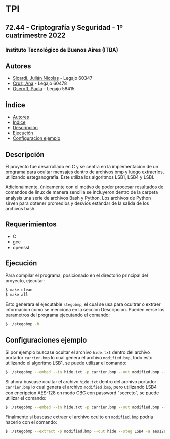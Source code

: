 # TPI

## 72.44 - Criptografía y Seguridad - 1º cuatrimestre 2022

### Instituto Tecnológico de Buenos Aires (ITBA)

## Autores

- [Sicardi, Julián Nicolas](https://github.com/Jsicardi) - Legajo 60347
- [Cruz, Ana](https://github.com/anitacruz) - Legajo 60478
- [Oseroff, Paula](https://github.com/prausela) - Legajo 58415

## Índice
- [Autores](#autores)
- [Índice](#índice)
- [Descripción](#descripción)
- [Ejecución](#ejecución)
- [Configuracion ejemplo](#configuraciones-ejemplo)

## Descripción

El proyecto fue desarrollado en C y se centra en la implementacion de un programa para ocultar mensajes dentro de archivos bmp y luego extraerlos, utilizando esteganografia. Este utiliza los algoritmos LSB1, LSB4 y LSBI.

Adicionalmente, únicamente con el motivo de poder procesar resultados de comandos de linux de manera sencilla se incluyeron dentro de la carpeta analysis una serie de archivos Bash y Python. Los archivos de Python sirven para obtener promedios y desvíos estándar de la salida de los archivos bash. 

## Requerimientos

- C
- gcc
- openssl

## Ejecución

Para compilar el programa, posicionado en el directorio principal del proyecto, ejecutar:

```bash
$ make clean
$ make all
```

Esto generara el ejecutable `stegobmp`, el cual se usa para ocultrar o extraer informacion como se menciona en la seccion Descripcion.
Pueden verse los parametros del programa ejecutando el comando:

```bash
$ ./stegobmp -h
```

## Configuraciones ejemplo

Si por ejemplo buscase ocultar el archivo `hide.txt` dentro del archivo portador `carrier.bmp` lo cual genera el archivo `modified.bmp`, todo esto utilizando el algoritmo LSB1, se puede utilizar el comando:

```bash
$ ./stegobmp --embed --in hide.txt -p carrier.bmp --out modified.bmp --steg LSB1
```

Si ahora buscase ocultar el archivo `hide.txt` dentro del archivo portador `carrier.bmp` lo cual genera el archivo `modified.bmp`, pero utilizando LSB4 con encripcion AES-128 en modo CBC con password "secreto", se puede utilizar el comando:

```bash
$ ./stegobmp --embed --in hide.txt -p carrier.bmp --out modified.bmp --steg LSB4 -a aes128 -m cbc --pass secreto
```

Finalmente si buscase extraer el archivo oculto en `modified.bmp` podria hacerlo con el comando:

```bash
$ ./stegobmp --extract -p modified.bmp --out hide --steg LSB4 -a aes128 -m cbc --pass secreto
```